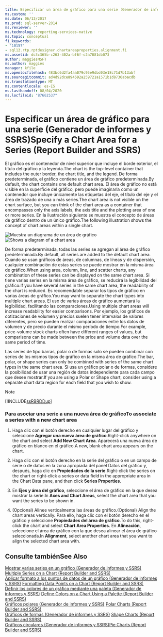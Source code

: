 ```yaml
---
title: Especificar un área de gráfico para una serie (Generador de informes y SSRS) | Microsoft Docs
ms.custom: ''
ms.date: 06/13/2017
ms.prod: sql-server-2014
ms.reviewer: ''
ms.technology: reporting-services-native
ms.topic: conceptual
f1_keywords:
- "10157"
- sql12.rtp.rptdesigner.chartareaproperties.alignment.f1
ms.assetid: dc3c365b-c263-402a-bf6f-c2a7081db073
author: maggiesMSFT
ms.author: maggies
manager: kfile
ms.openlocfilehash: 483bc6d2fa4aa079c95e9dbd03e18c71d7b13abf
ms.sourcegitcommit: ad4d92dce894592a259721a1571b1d8736abacdb
ms.translationtype: MT
ms.contentlocale: es-ES
ms.lasthandoff: 08/04/2020
ms.locfileid: "87662537"
---
```

# <a name="specify-a-chart-area-for-a-series-report-builder-and-ssrs"></a><span data-ttu-id="835ac-102">Especificar un área de gráfico para una serie (Generador de informes y SSRS)</span><span class="sxs-lookup"><span data-stu-id="835ac-102">Specify a Chart Area for a Series (Report Builder and SSRS)</span></span>
  <span data-ttu-id="835ac-103">El gráfico es el contenedor de nivel superior que incluye el borde exterior, el título del gráfico y la leyenda.</span><span class="sxs-lookup"><span data-stu-id="835ac-103">The chart is the top-level container that includes the outer border, the chart title, and the legend.</span></span> <span data-ttu-id="835ac-104">De forma predeterminada, el gráfico contiene un área de gráfico predeterminada.</span><span class="sxs-lookup"><span data-stu-id="835ac-104">By default, the chart contains one default chart area.</span></span> <span data-ttu-id="835ac-105">El área de gráfico no está visible en la superficie del gráfico, pero puede imaginarla como un contenedor que incluye únicamente las etiquetas del eje, el título del eje y el área de trazado de una o más series.</span><span class="sxs-lookup"><span data-stu-id="835ac-105">The chart area is not visible on the chart surface, but you can think of the chart area as a container that encompasses only the axis labels, the axis title and the plotting area of one or more series.</span></span> <span data-ttu-id="835ac-106">En la ilustración siguiente se muestra el concepto de áreas de gráfico dentro de un único gráfico.</span><span class="sxs-lookup"><span data-stu-id="835ac-106">The following illustration shows the concept of chart areas within a single chart.</span></span>  
  
 <span data-ttu-id="835ac-107">![Muestra un diagrama de un área de gráfico](../media/chartareasdiagram.gif "Muestra un diagrama de un área de gráfico")</span><span class="sxs-lookup"><span data-stu-id="835ac-107">![Shows a diagram of a chart area](../media/chartareasdiagram.gif "Shows a diagram of a chart area")</span></span>  
  
 <span data-ttu-id="835ac-108">De forma predeterminada, todas las series se agregan al área de gráfico predeterminada.</span><span class="sxs-lookup"><span data-stu-id="835ac-108">By default, all series are added to the default chart area.</span></span> <span data-ttu-id="835ac-109">Cuando se usan gráficos de áreas, de columnas, de líneas y de dispersión, cualquier combinación de estas series se puede mostrar en la misma área de gráfico.</span><span class="sxs-lookup"><span data-stu-id="835ac-109">When using area, column, line, and scatter charts, any combination of these series can be displayed on the same chart area.</span></span> <span data-ttu-id="835ac-110">Si tiene varias series en la misma área de gráfico, se reducirá la legibilidad del gráfico.</span><span class="sxs-lookup"><span data-stu-id="835ac-110">If you have several series in the same chart area, the readability of the chart is reduced.</span></span> <span data-ttu-id="835ac-111">Es recomendable separar los tipos de gráfico en varias áreas de gráfico.</span><span class="sxs-lookup"><span data-stu-id="835ac-111">You may want to separate the chart types into multiple chart areas.</span></span> <span data-ttu-id="835ac-112">El uso de varias áreas de gráfico aumentará la legibilidad, facilitando las comparaciones.</span><span class="sxs-lookup"><span data-stu-id="835ac-112">Using multiple chart areas will increase readability for easier comparisons.</span></span> <span data-ttu-id="835ac-113">Por ejemplo, los gráficos de cotizaciones de volumen y precios suelen tener intervalos de valores diferentes, pero se pueden realizar comparaciones entre los datos de volumen y de precio durante el mismo período de tiempo.</span><span class="sxs-lookup"><span data-stu-id="835ac-113">For example, price-volume stock charts often have different ranges of values, but comparisons can be made between the price and volume data over the same period of time.</span></span>  
  
 <span data-ttu-id="835ac-114">Las series de tipo barras, polar o de formas solo se pueden combinar con series de los mismos tipos de gráfico en la misma área de gráfico.</span><span class="sxs-lookup"><span data-stu-id="835ac-114">The bar, polar, or shape series can only be combined with series of the same chart types in the same chart area.</span></span> <span data-ttu-id="835ac-115">Si usa un gráfico polar o de formas, considere la posibilidad de usar una región de datos independiente para cada campo que desee mostrar.</span><span class="sxs-lookup"><span data-stu-id="835ac-115">If you are using a Polar or Shape chart, consider using a separate chart data region for each field that you wish to show.</span></span>  
  
> [!NOTE]  
>  [!INCLUDE[ssRBRDDup](../../includes/ssrbrddup-md.md)]  
  
### <a name="to-associate-a-series-with-a-new-chart-area"></a><span data-ttu-id="835ac-116">Para asociar una serie a una nueva área de gráfico</span><span class="sxs-lookup"><span data-stu-id="835ac-116">To associate a series with a new chart area</span></span>  
  
1.  <span data-ttu-id="835ac-117">Haga clic con el botón derecho en cualquier lugar del gráfico y seleccione **Agregar una nueva área de gráfico**.</span><span class="sxs-lookup"><span data-stu-id="835ac-117">Right-click anywhere on the chart and select **Add New Chart Area**.</span></span> <span data-ttu-id="835ac-118">Aparecerá una nueva área de gráfico en blanco en el gráfico.</span><span class="sxs-lookup"><span data-stu-id="835ac-118">A new, blank chart area appears on the chart.</span></span>  
  
2.  <span data-ttu-id="835ac-119">Haga clic con el botón derecho en la serie del gráfico o en un campo de serie o de datos en la zona apropiada del panel Datos del gráfico y, después, haga clic en **Propiedades de la serie**.</span><span class="sxs-lookup"><span data-stu-id="835ac-119">Right-click the series on the chart or right-click a series or data field in the appropriate area in the Chart Data pane, and then click **Series Properties**.</span></span>  
  
3.  <span data-ttu-id="835ac-120">En **Ejes y área del gráfico**, seleccione el área de gráfico en la que desea mostrar la serie.</span><span class="sxs-lookup"><span data-stu-id="835ac-120">In **Axes and Chart Areas**, select the chart area that you want the series to be shown in.</span></span>  
  
4.  <span data-ttu-id="835ac-121">(Opcional) Alinee verticalmente las áreas de gráfico.</span><span class="sxs-lookup"><span data-stu-id="835ac-121">(Optional) Align the chart areas vertically.</span></span> <span data-ttu-id="835ac-122">Para ello, haga clic con el botón derecho en el gráfico y seleccione **Propiedades del área de gráfico**.</span><span class="sxs-lookup"><span data-stu-id="835ac-122">To do this, right-click the chart and select **Chart Area Properties**.</span></span> <span data-ttu-id="835ac-123">En **Alineación**, seleccione el área de gráfico con la que desea alinear el área de gráfico seleccionada.</span><span class="sxs-lookup"><span data-stu-id="835ac-123">In **Alignment**, select another chart area that you want to align the selected chart area with.</span></span>  
  
## <a name="see-also"></a><span data-ttu-id="835ac-124">Consulte también</span><span class="sxs-lookup"><span data-stu-id="835ac-124">See Also</span></span>  
 <span data-ttu-id="835ac-125">[Mostrar varias series en un gráfico &#40;Generador de informes y SSRS&#41;](multiple-series-on-a-chart-report-builder-and-ssrs.md) </span><span class="sxs-lookup"><span data-stu-id="835ac-125">[Multiple Series on a Chart &#40;Report Builder and SSRS&#41;](multiple-series-on-a-chart-report-builder-and-ssrs.md) </span></span>  
 <span data-ttu-id="835ac-126">[Aplicar formato a los puntos de datos de un gráfico &#40;Generador de informes y SSRS&#41;](formatting-data-points-on-a-chart-report-builder-and-ssrs.md) </span><span class="sxs-lookup"><span data-stu-id="835ac-126">[Formatting Data Points on a Chart &#40;Report Builder and SSRS&#41;](formatting-data-points-on-a-chart-report-builder-and-ssrs.md) </span></span>  
 <span data-ttu-id="835ac-127">[Definir los colores de un gráfico mediante una paleta &#40;Generador de informes y SSRS&#41;](define-colors-on-a-chart-using-a-palette-report-builder-and-ssrs.md) </span><span class="sxs-lookup"><span data-stu-id="835ac-127">[Define Colors on a Chart Using a Palette &#40;Report Builder and SSRS&#41;](define-colors-on-a-chart-using-a-palette-report-builder-and-ssrs.md) </span></span>  
 <span data-ttu-id="835ac-128">[Gráficos polares &#40;Generador de informes y SSRS&#41;](charts-report-builder-and-ssrs.md) </span><span class="sxs-lookup"><span data-stu-id="835ac-128">[Polar Charts &#40;Report Builder and SSRS&#41;](charts-report-builder-and-ssrs.md) </span></span>  
 <span data-ttu-id="835ac-129">[Gráficos de formas &#40;Generador de informes y SSRS&#41;](shape-charts-report-builder-and-ssrs.md) </span><span class="sxs-lookup"><span data-stu-id="835ac-129">[Shape Charts &#40;Report Builder and SSRS&#41;](shape-charts-report-builder-and-ssrs.md) </span></span>  
 [<span data-ttu-id="835ac-130">Gráficos circulares &#40;Generador de informes y SSRS&#41;</span><span class="sxs-lookup"><span data-stu-id="835ac-130">Pie Charts &#40;Report Builder and SSRS&#41;</span></span>](pie-charts-report-builder-and-ssrs.md)  
  
  
